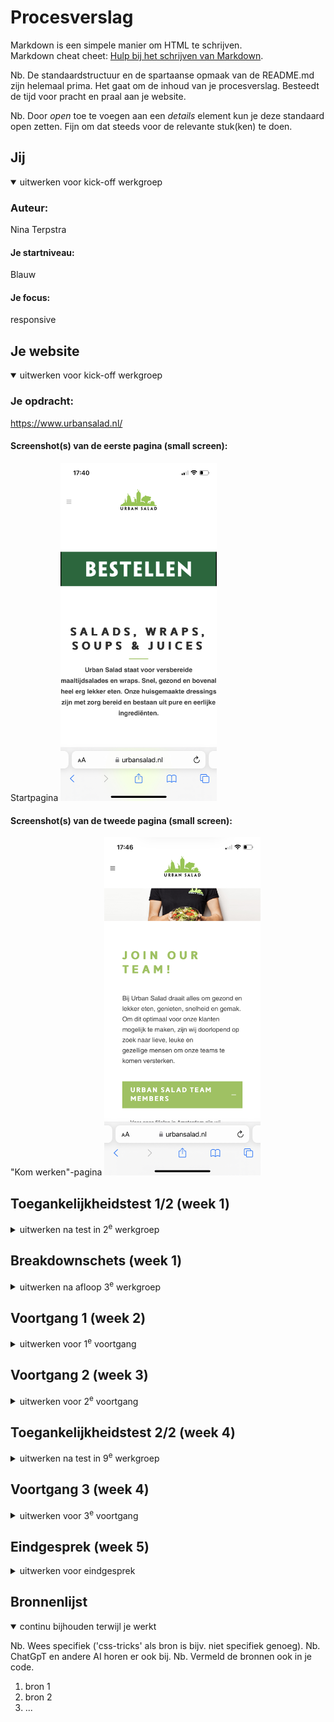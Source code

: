 # Procesverslag
Markdown is een simpele manier om HTML te schrijven.  
Markdown cheat cheet: [Hulp bij het schrijven van Markdown](https://github.com/adam-p/markdown-here/wiki/Markdown-Cheatsheet).

Nb. De standaardstructuur en de spartaanse opmaak van de README.md zijn helemaal prima. Het gaat om de inhoud van je procesverslag. Besteedt de tijd voor pracht en praal aan je website.

Nb. Door *open* toe te voegen aan een *details* element kun je deze standaard open zetten. Fijn om dat steeds voor de relevante stuk(ken) te doen.





## Jij

<details open>
  <summary>uitwerken voor kick-off werkgroep</summary>

  ### Auteur:
  Nina Terpstra

  #### Je startniveau:
  Blauw

  #### Je focus:
  responsive 
 
</details>





## Je website

<details open>
  <summary>uitwerken voor kick-off werkgroep</summary>

  ### Je opdracht:
  https://www.urbansalad.nl/

  #### Screenshot(s) van de eerste pagina (small screen): 
  Startpagina
  <img src="readme-images/IMG_B2935A372A73-1.jpeg" width="250px" alt="beginpagina">

  #### Screenshot(s) van de tweede pagina (small screen):
  "Kom werken"-pagina
  <img src="readme-images/IMG_B88EB7AC1C1C-1.jpeg" width="250px" alt="pagina over bij US komen werken">
 
</details>



## Toegankelijkheidstest 1/2 (week 1)

<details>
  <summary>uitwerken na test in 2<sup>e</sup> werkgroep</summary>

  ### Bevindingen
  Lijst met je bevindingen die in de test naar voren kwamen:
  De website die ik heb gekozen, is redelijk goed gemaakt voor een Voice Over. Alles wordt goed uitgesproken, alleen een aantal 
  afbeeldingen zijn niet goed omschreven. Ook is er gebruik gemaakt van een duidelijke taal, zonder bijvoorbeeld metaforen. Wel komen er een aantal onderdelen niet voor in de Voice-over die je wel op de site ziet.
</details>



## Breakdownschets (week 1)

<details>
  <summary>uitwerken na afloop 3<sup>e</sup> werkgroep</summary>

  ### de hele pagina: 
  <img src="readme-images/IMG_0435.jpg" width="375px" alt="breakdown van de hele pagina">

</details>





## Voortgang 1 (week 2)

<details>
  <summary>uitwerken voor 1<sup>e</sup> voortgang</summary>

  ### Stand van zaken
  Ik wist al welke site ik wilde gaan doen, namelijk die van mijn werk. Aangezien daar nog heel veel aan verbeterd kan worden. Alleen 
  alleen had ik wel moeite met Github. Voor mij is het totaal niet logisch en ook met de uitleg er naast was het moeilijk. Daarbij kwam 
  mijn site maar niet online.


  ### Agenda voor meeting
  samen met je groepje opstellen

  | student 1      | student 2          | student 3    | student 4        |
  | Ik heb nog geen| ik twijfel nog     | ik ben wel al| Ik weet welke    |
  | goede site     | tussen twee sites  | begonnen met | site ik wil gaan |
  | gevonden       | en moet mijn github| mijn site,   | doen maar ik loop|
  |                | nog aanmaken       | maar niet ver| vast met github  |
                                          

  ### Verslag van meeting
  hier na afloop snel de uitkomsten van de meeting vastleggen

  - Een aantal hebben nog geen site
  - Een student loopt vast met github maar wordt geholpen door medestudent
  - Een student twijfelde nog maar heeft samen met een andere student een site gekozen
  - De studenten moeten wel harder gaan werken om op schema te blijven
    
</details>





## Voortgang 2 (week 3)

<details>
  <summary>uitwerken voor 2<sup>e</sup> voortgang</summary>

  ### Stand van zaken
  Ik heb de basis al, maar de moeilijke dingen als een automatische slider met afbeeldingen en een hamburgermenu lukt mij niet. Ik ben 
  er al erg lang mee bezig maar kom er niet uit, ook niet met uitlegfilmpjes op bijvoorbeeld Youtube of uitleg op sites als w3schools en 
  css-tricks.


  ### Agenda voor meeting
  samen met je groepje opstellen

  | student 1      | student 2          | student 3    | student 4        |
  | het lukt mij   | een hamburger-menu | het gaat     | bij lukken de    |
  | niet om een    | wil mij niet lukken| eigenlijk wel| dropdowns en de  |
  | slider te maken| en mij lukt de     | goed, maar ik| slider ook niet  |
  |                | slider ook niet    | ben nog niet |                  |
                                          ver

<img src="moeiteslider.png" alt="halve slider">

De slider is nu een hele lange afbeelding die van links naar rechts gaat en ook niet stopt. Naast dat hij niet stopt, weet ik dat één lange afbeelding niet de juiste manier is en wil ik dat de slider het doen met drie verschillende afbeeldingen.

  ### Verslag van meeting
  hier na afloop snel de uitkomsten van de meeting vastleggen

  - De meeste hebben de basis al van de website
  - Er wordt veel tegen de complexere items aangelopen
  - Zo wil het maken van een slider bij niemand lukken
  - Een hamburger menu en dropdowns willen sommige ook niet lukken
  - Studenten uit de groep kunnen elkaar wel helpen bij moeilijkheden want anderen begrijpen wel de hamburger menu's en dropdowns

</details>


## Toegankelijkheidstest 2/2 (week 4)

<details>
  <summary>uitwerken na test in 9<sup>e</sup> werkgroep</summary>

  ### Bevindingen
  Lijst met je bevindingen die in de test naar voren kwamen (geef ook aan wat er verbeterd is):
  Naast dat er in plaats van 2 fouten en 95 waarschuwingen er nu alleen nog 8 waarschuwingen over zijn en dus nu de HTML wel gevalideerd 
  wordt, zijn er ook een aantal andere dingen uit de test gekomen die anders zijn. Zo worden nu alle elementen die je ziet op de pagina 
  benoemd door de Voice-Over en dat ook met een duidelijke benaming. Ook zijn de knoppen en linkjes nu beter klikbaar, zo was de 
  hamburger-menu op de originele site heel klein en heb ik die een stuk groter gemaakt. Het contrast in kleuren was al erg goed, maar 
  heb ik nog wat verbeterd door de knoppen die bijna zwart waren gewoon zwart te maken. Ook heb ik tussen een aantal items wat meer 
  ruimte gezet om een duidelijk onderscheid te krijgen. In de originele site had je ook minimaal 3 h1's per pagina en dat heb ik terug       gebracht naar 1 h1 per pagina. Ook werden eerst voor alle links button-elementen gebruikt, die heb ik bij de juiste veranderd in a- 
  elementen. En hoe er in de mobiele versie van de site geen slider stond, heb ik die in mijn site wel ook voor de mobiele gebruikers 
  zichtbaar gemaakt.

</details>





## Voortgang 3 (week 4)

<details>
  <summary>uitwerken voor 3<sup>e</sup> voortgang</summary>

  ### Stand van zaken
  Ik loop nog steeds vast met de slider en een grote grid, maar verder zijn de eerste en tweede pagina nu wel af voor de mobiele   
  gebruikers. Ik ben begonnen met het responsive maken en een heleboel onderdelen gingen eigenlijk al goed mee. Ik ben nu veel met de 
  "@media" bezig en tot nu toe lukt dat erg goed.

  <img src="grotegrid.png" alt="grote grid">
  
  ### Agenda voor meeting
  samen met je groepje opstellen

  | student 1      | student 2          | student 3    | student 4        |
  | Ik loop tegen  | Ik ben begonnen met|Ik heb mijn   | Ik ben al        |
  | de slider en   | het responsive     | eerste pagina| begonnen aan de  |
  | grid aan, maar | maken maar kom er  | responsive   | tweede pagina    |
  | verder ben ik  | niet goed uit      | gemaakt maar | responsive te    |
    klaar om                              moet nog een   maken maar de 1e
    responsive te                         hele pagina    is nog niet goed 
    maken                                 maken          gelukt

  ### Verslag van meeting
  hier na afloop snel de uitkomsten van de meeting vastleggen

  - Iedereen loopt ongeveer wel gelijk en op schema
  - De studenten hebben moeite met verschillende onderdelen
  - De studenten kunnen elkaar helpen en het elkaar goed uitleggen
  - Een aantal hebben moeite met het responsive maken en twijfelen toch om het niet responsive te maken
  - Een iemand moet nog een hele tweede pagina maken

</details>





## Eindgesprek (week 5)

<details>
  <summary>uitwerken voor eindgesprek</summary>

  ### Je uitkomst - karakteristiek screenshots:
  <img src="iphonehomepage.png" alt="uitomst">
    <img src="iphonehomepage2.png" alt="uitomst">
      <img src="iphonehomepage.3png" alt="uitomst">
        <img src="iphonehomepage4.png" alt="uitomst">
          <img src="iphonehomepage5.png" alt="uitomst">
            <img src="iphonewerkpage.png" alt="uitomst">
              <img src="iphonewerkpage2.png" alt="uitomst">
                <img src="werkpage.png" alt="uitomst">
                       <img src="werkpage.png" alt="uitomst">
                              <img src="homepage.png" alt="uitomst">
                                      <img src="homepage2.png" alt="uitomst">
                                              <img src="homepage3.png" alt="uitomst">
                                                      <img src="homepage4.png" alt="uitomst">


  ### Dit ging goed/Heb ik geleerd: 
  Korte omschrijving met plaatjes

  <img src="readme-images/dummy-plaatje.jpg" width="375px" alt="top">


  ### Dit was lastig/Is niet gelukt:
  Korte omschrijving met plaatjes

  <img src="readme-images/dummy-plaatje.jpg" width="375px" alt="bummer">
</details>





## Bronnenlijst

<details open>
  <summary>continu bijhouden terwijl je werkt</summary>

  Nb. Wees specifiek ('css-tricks' als bron is bijv. niet specifiek genoeg). 
  Nb. ChatGpT en andere AI horen er ook bij.
  Nb. Vermeld de bronnen ook in je code.

  1. bron 1
  2. bron 2
  3. ...

</details>

